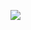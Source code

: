 [![](https://github.com/imagej/imagej-plugins-search-biii/actions/workflows/build.yml/badge.svg)](https://github.com/imagej/imagej-plugins-search-biii/actions/workflows/build.yml)

